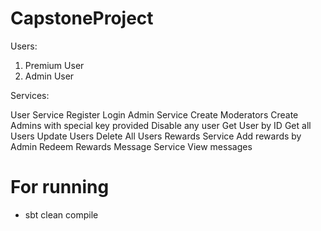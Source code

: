 # CapstoneProject

Users:
1. Premium User
2. Admin User

Services:

  User Service
  Register
  Login
  Admin Service
  Create Moderators
  Create Admins with special key provided
  Disable any user
  Get User by ID
  Get  all Users
  Update Users
  Delete All Users
  Rewards Service
  Add rewards by Admin
  Redeem Rewards
  Message Service
  View messages

# For running
  - sbt clean compile
  
